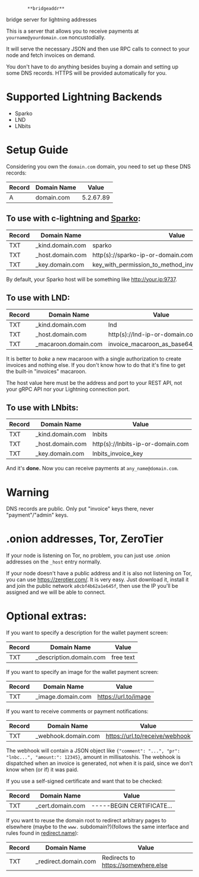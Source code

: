 
            **bridgeaddr**
  bridge server for lightning addresses

This is a server that allows you to receive payments at `yourname@yourdomain.com` noncustodially.

It will serve the necessary JSON and then use RPC calls to connect to your node and fetch invoices on demand.

You don't have to do anything besides buying a domain and setting up some DNS records. HTTPS will be provided automatically for you.

# Supported Lightning Backends

  - Sparko
  - LND
  - LNbits

# Setup Guide

Considering you own the `domain.com` domain, you need to set up these DNS records:

| Record | Domain Name | Value     |
|--------|-------------|-----------|
| A      | domain.com  | 5.2.67.89 |

## To use with c-lightning and [Sparko](https://github.com/fiatjaf/sparko):

| Record | Domain Name      | Value                                                    |
|--------|------------------|----------------------------------------------------------|
| TXT    | _kind.domain.com | sparko                                                   |
| TXT    | _host.domain.com | http(s)://sparko-ip-or-domain.com                        |
| TXT    | _key.domain.com  | key_with_permission_to_method_invoicewithdescriptionhash |

By default, your Sparko host will be something like http://your.ip:9737.

## To use with LND:

| Record | Domain Name           | Value                               |
|--------|-----------------------|-------------------------------------|
| TXT    | _kind.domain.com      | lnd                                 |
| TXT    | _host.domain.com      | http(s)://lnd-ip-or-domain.com:port |
| TXT    | _macaroon.domain.com  | invoice_macaroon_as_base64_or_hex   |

It is better to _bake_ a new macaroon with a single authorization to create invoices and nothing else. If you don't know how to do that it's fine to get the built-in "invoices" macaroon.

The host value here must be the address and port to your REST API, not your gRPC API nor your Lightning connection port.

## To use with LNbits:

| Record | Domain Name      | Value                             |
|--------|------------------|-----------------------------------|
| TXT    | _kind.domain.com | lnbits                            |
| TXT    | _host.domain.com | http(s)://lnbits-ip-or-domain.com |
| TXT    | _key.domain.com  | lnbits_invoice_key                |

And it's **done.** Now you can receive payments at `any_name@domain.com`.

# Warning

DNS records are public. Only put "invoice" keys there, never "payment"/"admin" keys.

# .onion addresses, Tor, ZeroTier

If your node is listening on Tor, no problem, you can just use .onion addresses on the `_host` entry normally.

If your node doesn't have a public address and it is also not listening on Tor, you can use https://zerotier.com/. It is very easy. Just download it, install it and join the public network `a0cbf4b62a1e645f`, then use the IP you'll be assigned and we will be able to connect.

# Optional extras:

If you want to specify a description for the wallet payment screen:

| Record | Domain Name             | Value     |
|--------|-------------------------|-----------|
| TXT    | _description.domain.com | free text |

If you want to specify an image for the wallet payment screen:

| Record | Domain Name       | Value                |
|--------|-------------------|----------------------|
| TXT    | _image.domain.com | https://url.to/image |

If you want to receive comments or payment notifications:

| Record | Domain Name         | Value                          |
|--------|---------------------|--------------------------------|
| TXT    | _webhook.domain.com | https://url.to/receive/webhook |

The webhook will contain a JSON object like `{"comment": "...", "pr": "lnbc...", "amount:": 12345}`, amount in millisatoshis. The webhook is dispatched when an invoice is generated, not when it is paid, since we don't know when (or if) it was paid.

If you use a self-signed certificate and want that to be checked:

| Record | Domain Name      | Value                     |
|--------|------------------|---------------------------|
| TXT    | _cert.domain.com | -----BEGIN CERTIFICATE... |

If you want to reuse the domain root to redirect arbitrary pages to elsewhere (maybe to the `www.` subdomain?)(follows the same interface and rules found in [redirect.name](http://redirect.name)):

| Record | Domain Name          | Value                               |
|--------|----------------------|-------------------------------------|
| TXT    | _redirect.domain.com | Redirects to https://somewhere.else |
